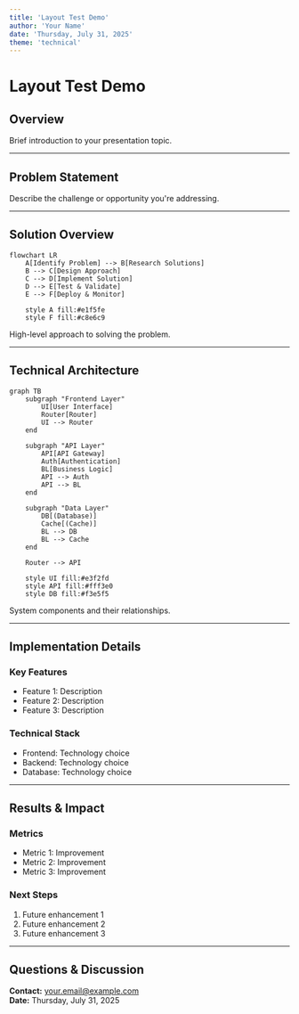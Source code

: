 ```yaml
---
title: 'Layout Test Demo'
author: 'Your Name'
date: 'Thursday, July 31, 2025'
theme: 'technical'
---
```


# Layout Test Demo

## Overview

Brief introduction to your presentation topic.

---

## Problem Statement

Describe the challenge or opportunity you're addressing.

---

## Solution Overview

```mermaid:solution-overview {align=center, width=80%, layout=horizontal}
flowchart LR
    A[Identify Problem] --> B[Research Solutions]
    B --> C[Design Approach]
    C --> D[Implement Solution]
    D --> E[Test & Validate]
    E --> F[Deploy & Monitor]

    style A fill:#e1f5fe
    style F fill:#c8e6c9
```

High-level approach to solving the problem.

---

## Technical Architecture

```mermaid:architecture {align=center, width=90%, layout=layered}
graph TB
    subgraph "Frontend Layer"
        UI[User Interface]
        Router[Router]
        UI --> Router
    end

    subgraph "API Layer"
        API[API Gateway]
        Auth[Authentication]
        BL[Business Logic]
        API --> Auth
        API --> BL
    end

    subgraph "Data Layer"
        DB[(Database)]
        Cache[(Cache)]
        BL --> DB
        BL --> Cache
    end

    Router --> API

    style UI fill:#e3f2fd
    style API fill:#fff3e0
    style DB fill:#f3e5f5
```

System components and their relationships.

---

## Implementation Details

### Key Features

- Feature 1: Description
- Feature 2: Description
- Feature 3: Description

### Technical Stack

- Frontend: Technology choice
- Backend: Technology choice
- Database: Technology choice

---

## Results & Impact

### Metrics

- Metric 1: Improvement
- Metric 2: Improvement
- Metric 3: Improvement

### Next Steps

1. Future enhancement 1
2. Future enhancement 2
3. Future enhancement 3

---

## Questions & Discussion

**Contact:** your.email@example.com  
**Date:** Thursday, July 31, 2025
